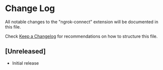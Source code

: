 # Change Log

All notable changes to the "ngrok-connect" extension will be documented in this file.

Check [Keep a Changelog](http://keepachangelog.com/) for recommendations on how to structure this file.

## [Unreleased]

- Initial release